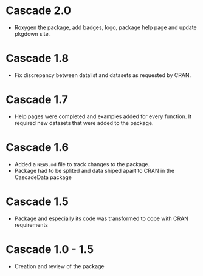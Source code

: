 # Cascade 2.0

* Roxygen the package, add badges, logo, package help page and update pkgdown site.

# Cascade 1.8

* Fix discrepancy between datalist and datasets as requested by CRAN.

# Cascade 1.7

* Help pages were completed and examples added for every function. It required new datasets that were added to the package.

# Cascade 1.6

* Added a `NEWS.md` file to track changes to the package.
* Package had to be splited and data shiped apart to CRAN in the CascadeData package

# Cascade 1.5
* Package and especially its code was transformed to cope with CRAN requirements

# Cascade 1.0 - 1.5
* Creation and review of the package 

